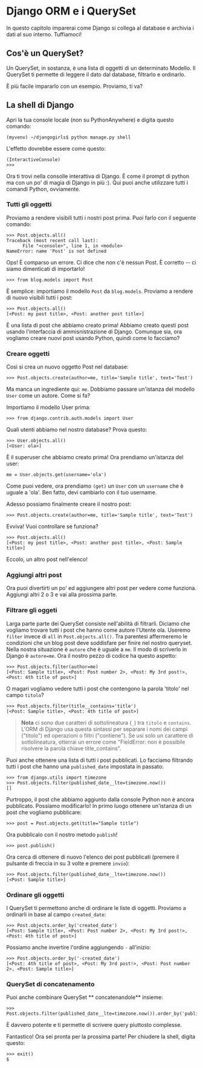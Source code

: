 # Django ORM e i QuerySet

In questo capitolo imparerai come Django si collega al database e archivia i dati al suo interno. Tuffiamoci!

## Cos'è un QuerySet?

Un QuerySet, in sostanza, è una lista di oggetti di un determinato Modello. Il QuerySet ti permette di leggere il dato dal database, filtrarlo e ordinarlo.

È più facile impararlo con un esempio. Proviamo, ti va?

## La shell di Django

Apri la tua console locale (non su PythonAnywhere) e digita questo comando:

    (myvenv) ~/djangogirls$ python manage.py shell


L'effetto dovrebbe essere come questo:

    (InteractiveConsole)
    >>>


Ora ti trovi nella consolle interattiva di Django. È come il prompt di python ma con un po' di magia di Django in più :). Qui puoi anche utilizzare tutti i comandi Python, ovviamente.

### Tutti gli oggetti

Proviamo a rendere visibili tutti i nostri post prima. Puoi farlo con il seguente comando:

    >>> Post.objects.all()
    Traceback (most recent call last):
          File "<console>", line 1, in <module>
    NameError: name 'Post' is not defined


Ops! È comparso un errore. Ci dice che non c'è nessun Post. È corretto -- ci siamo dimenticati di importarlo!

    >>> from blog.models import Post


È semplice: importiamo il modello `Post` da `blog.models`. Proviamo a rendere di nuovo visibili tutti i post:

    >>> Post.objects.all()
    [<Post: my post title>, <Post: another post title>]


È una lista di post che abbiamo creato prima! Abbiamo creato questi post usando l'interfaccia di ammisnistrazione di Django. Comunque sia, ora vogliamo creare nuovi post usando Python, quindi come lo facciamo?

### Creare oggetti

Così si crea un nuovo oggetto Post nel database:

    >>> Post.objects.create(author=me, title='Sample title', text='Test')


Ma manca un ingrediente qui: `me`. Dobbiamo passare un'istanza del modello `User` come un autore. Come si fa?

Importiamo il modello User prima:

    >>> from django.contrib.auth.models import User


Quali utenti abbiamo nel nostro database? Prova questo:

    >>> User.objects.all()
    [<User: ola>]


È il superuser che abbiamo creato prima! Ora prendiamo un'istanza del user:

    me = User.objects.get(username='ola')


Come puoi vedere, ora prendiamo `(get)` un `User` con un `username` che è uguale a 'ola'. Ben fatto, devi cambiarlo con il tuo username.

Adesso possiamo finalmente creare il nostro post:

    >>> Post.objects.create(author=me, title='Sample title', text='Test')


Evviva! Vuoi controllare se funziona?

    >>> Post.objects.all()
    [<Post: my post title>, <Post: another post title>, <Post: Sample title>]


Eccolo, un altro post nell'elenco!

### Aggiungi altri post

Ora puoi divertirti un po' ed aggiungere altri post per vedere come funziona. Aggiungi altri 2 o 3 e vai alla prossima parte.

### Filtrare gli oggeti

Larga parte parte dei QuerySet consiste nell'abilità di filtrarli. Diciamo che vogliamo trovare tutti i post che hanno come autore l'Utente ola. Useremo `filter` invece di `all` in `Post.objects.all()`. Tra parentesi affermeremo le condizioni che un blog post deve soddisfare per finire nel nostro queryset. Nella nostra situazione è `autore` che è uguale a `me`. Il modo di scriverlo in Django è `autore=me`. Ora il nostro pezzo di codice ha questo aspetto:

    >>> Post.objects.filter(author=me)
    [<Post: Sample title>, <Post: Post number 2>, <Post: My 3rd post!>, <Post: 4th title of post>]


O magari vogliamo vedere tutti i post che contengono la parola 'titolo' nel campo `titolo`?

    >>> Post.objects.filter(title__contains='title')
    [<Post: Sample title>, <Post: 4th title of post>]


> **Nota** ci sono due caratteri di sottolineatura (`_`) tra `titolo` e `contains`. L'ORM di Django usa questa sintassi per separare i nomi dei campi ("titolo") ed operazioni o filtri ("contiene"). Se usi solo un carattere di sottolineatura, otterrai un errore come "FieldError: non è possibile risolvere la parola chiave title_contains".

Puoi anche ottenere una lista di tutti i post pubblicati. Lo facciamo filtrando tutti i post che hanno una `published_date` impostata in passato:

    >>> from django.utils import timezone
    >>> Post.objects.filter(published_date__lte=timezone.now())
    []

Purtroppo, il post che abbiamo aggiunto dalla console Python non è ancora pubblicato. Possiamo modificarlo! In primo luogo ottenere un'istanza di un post che vogliamo pubblicare:

    >>> post = Post.objects.get(title="Sample title")


Ora pubblicalo con il nostro metodo `publish`!

    >>> post.publish()


Ora cerca di ottenere di nuovo l'elenco dei post pubblicati (premere il pulsante di freccia in su 3 volte e premere `invio`):

    >>> Post.objects.filter(published_date__lte=timezone.now())
    [<Post: Sample title>]


### Ordinare gli oggetti

I QuerySet ti permettono anche di ordinare le liste di oggetti. Proviamo a ordinarli in base al campo `created_date`:

    >>> Post.objects.order_by('created_date')
    [<Post: Sample title>, <Post: Post number 2>, <Post: My 3rd post!>, <Post: 4th title of post>]


Possiamo anche invertire l'ordine aggiungendo `-` all'inizio:

    >>> Post.objects.order_by('-created_date')
    [<Post: 4th title of post>, <Post: My 3rd post!>, <Post: Post number 2>, <Post: Sample title>]


### QuerySet di concatenamento

Puoi anche combinare QuerySet ** concatenandole** insieme:

    >>> Post.objects.filter(published_date__lte=timezone.now()).order_by('published_date')


È davvero potente e ti permette di scrivere query piuttosto complesse.

Fantastico! Ora sei pronta per la prossima parte! Per chiudere la shell, digita questo:

    >>> exit()
    $